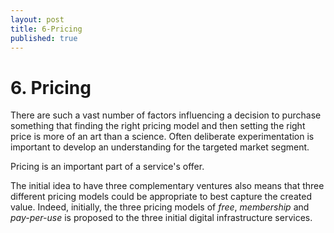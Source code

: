 ```yaml
---
layout: post
title: 6-Pricing
published: true
---
```

# 6. Pricing

There are such a vast number of factors influencing a decision to purchase something that finding the right pricing model and then setting the right price is more of an art than a science. Often deliberate experimentation is important to develop an understanding for the targeted market segment.

Pricing is an important part of a service's offer.

The initial idea to have three complementary ventures also means that three different pricing models could be appropriate to best capture the created value. Indeed, initially, the three pricing models of *free*, *membership* and *pay-per-use* is proposed to the three initial digital infrastructure services.
